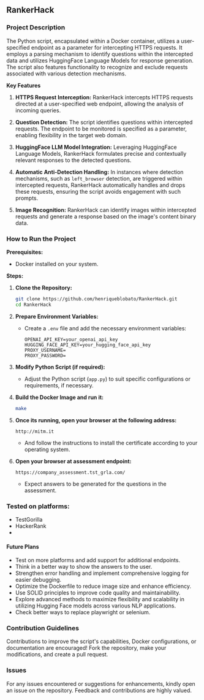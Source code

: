 ## RankerHack

### Project Description
The Python script, encapsulated within a Docker container, utilizes a user-specified endpoint as a parameter for intercepting HTTPS requests. It employs a parsing mechanism to identify questions within the intercepted data and utilizes HuggingFace Language Models for response generation. The script also features functionality to recognize and exclude requests associated with various detection mechanisms.

**Key Features**

1. **HTTPS Request Interception:** RankerHack intercepts HTTPS requests directed at a user-specified web endpoint, allowing the analysis of incoming queries.

2. **Question Detection:** The script identifies questions within intercepted requests. The endpoint to be monitored is specified as a parameter, enabling flexibility in the target web domain.

3. **HuggingFace LLM Model Integration:** Leveraging HuggingFace Language Models, RankerHack formulates precise and contextually relevant responses to the detected questions.

4. **Automatic Anti-Detection Handling:** In instances where detection mechanisms, such as `left_browser` detection, are triggered within intercepted requests, RankerHack automatically handles and drops these requests, ensuring the script avoids engagement with such prompts.

5. **Image Recognition:** RankerHack can identify images within intercepted requests and generate a response based on the image's content binary data.


### How to Run the Project

**Prerequisites:**
- Docker installed on your system.

**Steps:**

1. **Clone the Repository:**
    ```bash
    git clone https://github.com/henriqueblobato/RankerHack.git
    cd RankerHack
    ```

2. **Prepare Environment Variables:**

    - Create a `.env` file and add the necessary environment variables:
        ```plaintext
        OPENAI_API_KEY=your_openai_api_key
        HUGGING_FACE_API_KEY=your_hugging_face_api_key
        PROXY_USERNAME=
        PROXY_PASSWORD=
        ```

3. **Modify Python Script (if required):**

    - Adjust the Python script (`app.py`) to suit specific configurations or requirements, if necessary.

4. **Build the Docker Image and run it:**
    ```bash
    make
    ```
   
5. **Once its running, open your browser at the following address:**
    ```plaintext
    http://mitm.it
    ```
    - And follow the instructions to install the certificate according to your operating system.

6. **Open your browser at assessment endpoint:**
    ```plaintext
    https://company_assessment.tst_grla.com/
    ```
    - Expect answers to be generated for the questions in the assessment.
   
### Tested on platforms:
- TestGorilla
- HackerRank
- 

#### Future Plans
- Test on more platforms and add support for additional endpoints.
- Think in a better way to show the answers to the user.
- Strengthen error handling and implement comprehensive logging for easier debugging.
- Optimize the Dockerfile to reduce image size and enhance efficiency.
- Use SOLID principles to improve code quality and maintainability.
- Explore advanced methods to maximize flexibility and scalability in utilizing Hugging Face models across various NLP applications.
- Check better ways to replace playwright or selenium.

### Contribution Guidelines
Contributions to improve the script's capabilities, Docker configurations, or documentation are encouraged! Fork the repository, make your modifications, and create a pull request.

### Issues
For any issues encountered or suggestions for enhancements, kindly open an issue on the repository. Feedback and contributions are highly valued.

